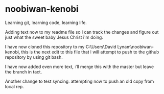 # noobiwan-kenobi
Learning git, learning code, learning life.

Adding text now to my readme file so I can track the changes and figure out just what the sweet baby Jesus Christ i'm doing.


I have now cloned this repository to my C:\Users\David Lynam\noobiwan-kenobi, this is the next edit to this file that I will attempt to push to the github repository by using git bash.

I have now added even more text, i'll merge this with the master but leave the branch in tact.

Another change to test syncing. attempting now to push an old copy from local rep.

